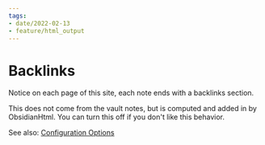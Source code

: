 ```yaml
---
tags:
- date/2022-02-13
- feature/html_output
---
```

# Backlinks   
   
   
Notice on each page of this site, each note ends with a backlinks section.    
   
This does not come from the vault notes, but is computed and added in by ObsidianHtml. You can turn this off if you don't like this behavior.   
   
See also: [Configuration Options](../../Configurations/Configuration%20Options.md#backlinks)